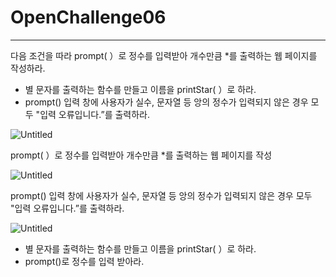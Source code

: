 # OpenChallenge06

---

다음 조건을 따라 prompt( ）로 정수를 입력받아 개수만큼 *를 출력하는 웹 페이지를 작성하라.

- 별 문자를 출력하는 함수를 만들고 이름을 printStar( ）로 하라.
- prompt() 입력 창에 사용자가 실수, 문자열 등 앙의 정수가 입력되지 않은 경우 모두 "입력 오류입니다.”를 출력하라.

![Untitled](OpenChallenge06%2001de2be485a64df79f675bb5e3cf3d48/Untitled.gif)

prompt( ）로 정수를 입력받아 개수만큼 *를 출력하는 웹 페이지를 작성

![Untitled](OpenChallenge06%2001de2be485a64df79f675bb5e3cf3d48/Untitled%201.gif)

prompt() 입력 창에 사용자가 실수, 문자열 등 앙의 정수가 입력되지 않은 경우 모두 "입력 오류입니다.”를 출력하라.

![Untitled](OpenChallenge06%2001de2be485a64df79f675bb5e3cf3d48/Untitled.png)

- 별 문자를 출력하는 함수를 만들고 이름을 printStar( ）로 하라.
- prompt()로 정수를 입력 받아라.
